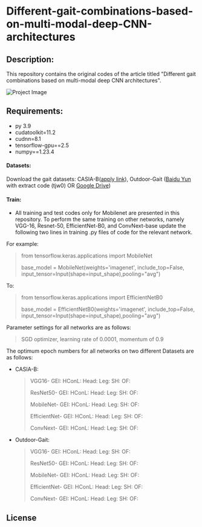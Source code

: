 # Different-gait-combinations-based-on-multi-modal-deep-CNN-architectures
## Description:
This repository contains the original codes of the article titled "Different gait combinations based on multi-modal deep CNN architectures".

![Project Image](project-image-url)
## Requirements:
- py 3.9
- cudatoolkit=11.2
- cudnn=8.1
- tensorflow-gpu==2.5
- numpy==1.23.4
#### Datasets:
Download the gait datasets: CASIA-B([apply link](http://www.cbsr.ia.ac.cn/english/Gait%20Databases.asp)), Outdoor-Gait ([Baidu Yun](https://pan.baidu.com/s/1oW6u9olOZtQTYOW_8wgLow) with extract code (tjw0) OR [Google Drive](https://drive.google.com/drive/folders/1XRWq40G3Zk03YaELywxuVKNodul4TziG?usp=sharing))

#### Train:
- All training and test codes only for Mobilenet are presented in this repository. To perform the same training on other networks, namely VGG-16, Resnet-50, EfficientNet-B0, and ConvNext-base update the following two lines in training .py files of code for the relevant network.
  
For example:
> from tensorflow.keras.applications import MobileNet
> 
> base_model = MobileNet(weights='imagenet', include_top=False, input_tensor=Input(shape=input_shape),pooling="avg")

To:
> from tensorflow.keras.applications import EfficientNetB0
> 
> base_model = EfficientNetB0(weights='imagenet', include_top=False, input_tensor=Input(shape=input_shape),pooling="avg")

Parameter settings for all networks are as follows:
> SGD optimizer,
> learning rate of 0.0001,
> momentum of 0.9
  
The optimum epoch numbers for all networks on two different Datasets are as follows:
- CASIA-B:
  > VGG16- GEI:  	HConL:  	Head: 	 Leg:  	 SH: 	OF:
  > 
  > ResNet50- GEI:  	HConL:  	Head: 	 Leg:  	 SH: 	OF:
  > 
  > MobileNet- GEI:  	HConL:  	Head: 	 Leg:  	 SH: 	OF:
  > 
  >EfficientNet- GEI:  	HConL:  	Head: 	 Leg:  	 SH: 	OF:
  > 
  > ConvNext- GEI:  	HConL:  	Head: 	 Leg:  	 SH: 	OF:


- Outdoor-Gait:
  > VGG16- GEI:  	HConL:  	Head: 	 Leg:  	 SH: 	OF:
  > 
  > ResNet50- GEI:  	HConL:  	Head: 	 Leg:  	 SH: 	OF:
  > 
  > MobileNet- GEI:  	HConL:  	Head: 	 Leg:  	 SH: 	OF:
  > 
  > EfficientNet- GEI:  	HConL:  	Head: 	 Leg:  	 SH: 	OF:
  > 
  > ConvNext- GEI:  	HConL:  	Head: 	 Leg:  	 SH: 	OF:

## License
